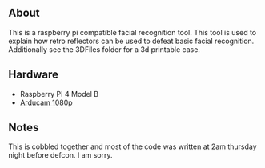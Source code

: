 ## About
This is a raspberry pi compatible facial recognition tool.  This tool is used to explain how retro reflectors can be used to defeat basic facial recognition.  Additionally see the 3DFiles folder for a 3d printable case.

## Hardware
- Raspberry PI 4 Model B
- [Arducam 1080p](https://www.amazon.com/dp/B0829HZ3Q7)

## Notes
This is cobbled together and most of the code was written at 2am thursday night before defcon.  I am sorry.
